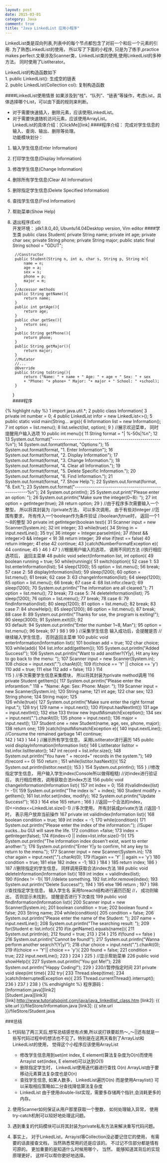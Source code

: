 ```yaml
---
layout: post
date: 2015-03-01
category: Java
comment: true
title: "Java LinkedList 应用小程序"
---
```

<p class="intro">
<span class="dropcap">L</span>inkedList类是双向列表,列表中的每个节点都包含了对前一个和后一个元素的引用.  为了熟悉LinkedList的使用， 所以写了下面的小程序, 只是为了练手,practice makes perfect.文章涉及Scanner类，LinkedList类的使用,使用LinkedList的多种方法， 同时使用了ListIterator。 </p>

<p> LinkedList的构造函数如下 <br>
 1. public LinkedList():  生成空的链表     <br>
 2. public LinkedList(Collection col):  复制构造函数   
</p>

####LinkedList使用情景
  如果涉及到“栈”、“队列”、“链表”等操作，考虑List，具体选择哪个List，可以由下面的规则来判断。   
* 对于需要快速插入，删除元素，应该使用LinkedList。   
* 对于需要快速随机访问元素，应该使用ArrayList。   
LinkedList的具体介绍：[ClickMe][link]
####程序介绍：
  完成对学生信息的输入、查询、输出、删除等处理。   
  功能模块划分：   
1. 输入学生信息(Enter Information)   
2. 打印学生信息(Display Information)    
3. 修改学生信息(Change Information)     
4. 删除所有学生信息(Clear All Information)    
5. 删除指定学生信息(Delete Specified Information)    
6. 查找学生信息(Find Information)    
7. 帮助菜单(Show Help)    
8. 退出程序(Exit)    
开发环境： jdk1.8.0_40, Ubuntu14.04Desktop version, Vim editor
####学生类
	public class Student{
		private String name;
		private int age;
		private char sex;
		private String phone;
		private String major;
		public static final String school = "GDUT";

		//Constructor
		public Student(String n, int a, char s, String p, String m){
			name = n;
			age = a;
			sex = s;
			phone = p;
			major = m;
		}
		//Accessor methods
		public String getName(){
			return name;	
		}
		public int getAge(){
			return age;
		}
		public char getSex(){
			return sex;
		}
		public String getPhone(){
			return phone;
		}
		public String getMajor(){
			return major;
		}
		//Mutator
		//...
		@Override
		public String toString(){
			return ("Name: " + name + " Age: " + age + " Sex: " + sex
			+ "Phone: "+ phone+ " Major: "+ major + " School: " +school);
		}
	}	
####程序

{% highlight ruby  %}
1   import java.util.*;
2   public class Information{
3   	private int number = 0;
4   	public LinkedList<Student> infor = new LinkedList<>();
5   	public static void main(String... args){
6   		Information list = new Information(); 
7   		int option = list.menu();
8   		list.select(list, option);
9   	}
//展示欢迎菜单， 同时提醒用户输入选项
10  	public int menu(){
11  		String format = "| %-50s|%n";
12  		
13  		System.out.format("------------------------------------------------------%n");
14  		System.out.format(format, "Options:");
15  		System.out.format(format, "1. Enter Information");
16  		System.out.format(format, "2. Display Information");
17  		System.out.format(format, "3. Change Information.");
18  		System.out.format(format, "4. Clear all Information.");
19  		System.out.format(format, "5. Delete Specific Information.");
20  		System.out.format(format, "6. Find Information.");
21  		System.out.format(format, "7. Show Help.");
22  		System.out.format(format, "8. Exit.");
23  		System.out.format("------------------------------------------------------%n");
24  		System.out.println();
25  		System.out.print("Please enter an option: ");
26  		System.out.println("Make sure the integer(0~8): ");
27  		int option = getInteger(true);
28  		return option;
29  	}
//由于程序多次需要输入一个整型， 所以将其封装为
//private方法， 可以多次调用， 由于有些对integer
//范围有要求， 所有传入一个boolean作为条件验证
//boolean为true时， 返回一个1～8的整型
30  		private int getInteger(boolean test){
31  			Scanner input = new Scanner(System.in);
32  			int integer;
33  			while(true){
34  				String in = input.nextLine();
35  				try{
36  					integer = Integer.parseInt(in);
37  					if(test && integer>0 && integer < 9)
38  						return integer;
39  					else if(test == false)
40  						return integer;
41  					else
42  						continue;
43  				}catch(NumberFormatException e){
44  					continue;
45  				}
46  			}
47  	}
//根据用户输入的选项， 调用不同的方法
//执行相应选项后， 返回主菜单
48  	public void select(Information list, int option){
49  		boolean running = true;
50  		while(running){
51  			switch(option){
52  				case 1:
53  					list.enterInformation(list);
54  					sleep(1200);
55  					option = list.menu();
56  					break;
57  				case 2:
58  					displayInformation(list);
59  					sleep(1200);
60  					option = list.menu();
61  					break;
62  				case 3:
63  					changeInformation(list);
64  					sleep(1200);
65  					option = list.menu();
66  					break;
67  				case 4:
68  					list.infor.clear();
69  					sleep(1200);
70  					System.out.println("The information are all cleared.");
71  					option = list.menu();
72  					break;
73  				case 5:
74  					deleteInformation(list);
75  					sleep(1200);
76  					option = list.menu();
77  					break;
78  				case 6:
79  					findInformation(list);
80  					sleep(1200);
81  					option = list.menu();
82  					break;
83  				case 7:
84  					showHelp();
85  					sleep(1200);
86  					option = list.menu();
87  					break;
88  				case 8:
89  					System.out.println("Thanks for use, the program is exiting!");
90  					sleep(3000);
91  					System.exit(0);
92  
93  				default:
94  					System.out.println("Enter the number 1~8, Man");
95  					option = list.menu();
96  					break;
97  			}
98  		}
99  	}
//采集学生信息  输入成功后，会提醒是否
//继续输入学生信息， 否则返回主菜单
100 	public void enterInformation(Information list){
101 		boolean add = true;
102 		char choice;
103 		while(add){
104 			list.infor.add(getItem());
105 			System.out.println("Added Success!");
106 			System.out.println("Want to add another?(Y|y), Hit any key to go back to the menu: ");
107 			Scanner input = new Scanner(System.in);
108 			choice = input.next(".").charAt(0);
109 			if(choice == 'Y' || choice == 'y')
110 				add = true;
111 			else
112 				add = false;
113 		}
114 	
115 	}
//多次需要学生信息采集模块， 所以将其封装为private method调用
116 	private Student getItem(){
117 		System.out.println("Please enter the inforamtion:"
118 		+ "Name: Age: Sex: Phone: Major: ");
119 		Scanner input = new Scanner(System.in);
120 		String name;
121 		int age;
122 		char sex;
123 		String phone;
124 		String major;
125 		
126 		while(true){
127 			System.out.println("Make sure enter the 
					right format input.");
128 			try{
129 				name = input.next();
130 				if(input.hasNextInt())
131 					age = input.nextInt();
132 				else
133 					throw new InputMismatchException();
134 				sex = input.next(".").charAt(0);
135 				phone = input.next();
136 				major = input.next();
137 				Student one = new Student(name, age, sex, phone, major);
138 				return one;
139 			}catch(InputMismatchException e){
140 				input.nextLine(); //Consume the remained garbage
141 				continue;	
142 			}
143 		}
144 	}
//展示所有学生信息， 采用ListIterator进行遍历
145 	public void displayInformation(Information list){
146 		ListIterator listitor = list.infor.listIterator();
147 		int record = list.infor.size();
148 		System.out.println("You have " + record+" records in the system.");
149 		if(record == 0)
150 			return ;
151 		while(listitor.hasNext()){
152 			System.out.println(listitor.next());
153 		}
154 		System.out.println();
155 	}
//修改指定学生信息， 用户输入学生index(Console所以做得粗糙)
//对index进行验证后， 执行相应修改，调用获取合法index方法
156 	public void changeInformation(Information list){
157 		int index = 0;
158 		if(validIndex(list) != -1){
159 			System.out.println("The index is:" + index);
160 			Student modify = getItem();
161 			list.infor.set(index, modify);
162 			System.out.println("Update Success!");
163 		}
164 		else
165 			return ;
166 	}
//返回一个合法的index， (0<=index<=LinkedList.size()-1)
//多次使用， 所有封装成private方法
//返回-1时， 表示用户放弃当前操作
167 	private int validIndex(Information list){
168 		boolean condition = true;
169 		int index = -1;
170 		while(condition){
171 			System.out.println("Please enter the index of the 
				information:"); 
				//Super sucks...bu GUI will save the life.
172 			condition =false;
173 			index = getInteger(false);
174 			if(index<0 || index>list.infor.size()-1){
175 				System.out.println("The information index 
					dosen't exist, want to enter another:");
176 				System.out.println("Enter Y|y to confirm, hit any 
						key to return to the menu.");
177 				Scanner input = new Scanner(System.in);
178 				char again = input.next(".").charAt(0);
179 				if(again == 'Y' || again == 'y')
180 					condition = true;
181 				else
182 					index = -1;
183 			}
184 		}
185 		return index;
186 	}
187 //删除指定的学生信息， 同样调用获取合法index方法
188 	public void deleteInformation(Information list){
189 		int index = validIndex(list);	
190 		if(index != -1){
191 			//delete something.
192 			list.infor.remove(index);
193 			System.out.println("Delete Success!");
194 		}
195 		else 
196 			return ;
197 	}
198 //查找指定学生信息， 输入学生名 采用foreach结构进行遍历匹配
//， 成功则输出， 否则显示未找到， 提醒是否进行下次查找
199 	public void findInformation(Information list){
200 		Scanner input = new Scanner(System.in);
201 		boolean condition = true;
202 		boolean found = false;
203 		String name;
204 		while(condition){
205 			condition = false;
206 			System.out.println("Please enter the name of the Student: ");
207 			name = input.nextLine();
208 			System.out.println("The searching result: ");
209 			for(Student e: list.infor){
210 				if(e.getName().equals(name)){
211 					System.out.println(e);
212 					found = true;
213 				}
214 			}
215 			if(found == false )
216 				System.out.println("Cannot be found!");
217 			System.out.println("Wanna perform another search?(Y|y)");
218 			char choice = input.next(".").charAt(0);
219 			if(choice == 'Y'|| choice == 'y'){
220 				found = false;
221 				condition = true;
222 				input.nextLine();
223 			}
224 		}
225 	}
//显示帮助菜单
226 	public void showHelp(){
227 		System.out.println("You got Me!");
228 		System.out.println("Happy Coding!");
229 	}
230//暂停指定时间
231 	private void sleep(int time){
232 		try{
233 			Thread.sleep(time);
234 		}catch(InterruptedException ex){
235 			Thread.currentThread().interrupt();
236 		}
237 	}
238 }
{% endhighlight %}
程序源码：      
[Informatiom.java][link2]   
[Student.java][link3]   
[link]:http://www.tutorialspoint.com/java/java_linkedlist_class.htm
[link2]:  {{ site.url }}/fileStore/Information.java
[link3]:  {{ site.url }}/fileStore/Student.java

###总结
1. 代码贴了两三天后,想写总结感觉有点懒,所以说打铁要趁热～_～||还有就是一些写代码过程中的想法也不见了。特别是在这两天看到了ArrayList和LinkedList的使用， 觉得这个小程序应该使用ArrayList
	* 修改学生信息用到set(int index, E element)算法复杂度为O(n)而使用Arrayist set(index, E elemet)可以达到O(1)   
	* 删除指定学生时， LinkedList使用迭代器进行查找 O(n) ArrayList由于要移动元素算法复杂度也是O(n)    
	* 查找学生信息, 如果人数多， LinkedList遍历O(n) 而是使用Arraylist() 可以采取相应策略如二分查找降低算法复杂度   
	* LinkedList 由于使用double-list实现，需要多存储两个指针,会消耗更多的内存。

2. 使用Scanner如何保证从用户那里获取一个整数， 如何处理输入异常， 使用try-catch机制可以较好地处理这问题。    
3. 遇到重复的代码模块可以将其封装为private私有方法来解决重写代码问题。  
4. 事实上， 对于LinkedList，Arrayist等Collection没必要记住它的使用， 有需要的话直接查文档， 当然熟悉常用的还是应该的。 不过记不住部分都是情有可原的。 更加重要的是知道什么时候用哪个， 当然， 能够知道其背后的实现原理更好， 这样可以帮你更好地选择。  


